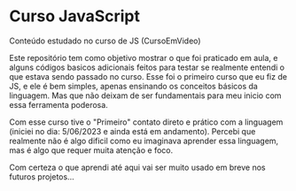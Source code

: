 # Curso JavaScript
 Conteúdo estudado no curso de JS (CursoEmVideo)

Este repositório tem como objetivo mostrar o que foi praticado em aula, e alguns códigos basicos adicionais feitos para testar se realmente entendi o que estava sendo passado no curso.
Esse foi o primeiro curso que eu fiz de JS, e ele é bem simples, apenas ensinando os conceitos básicos da linguagem. Mas que não deixam de ser fundamentais para meu inicio com essa ferramenta poderosa. 

Com esse curso tive o "Primeiro" contato direto e prático com a linguagem (iniciei no dia: 5/06/2023 e ainda está em andamento). Percebi que realmente não é algo dificil como eu imaginava aprender essa linguagem, mas é algo que requer muita atenção e foco. 

Com certeza o que aprendi até aqui vai ser muito usado em breve nos futuros projetos... 